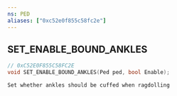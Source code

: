 ```yaml
---
ns: PED
aliases: ["0xc52e0f855c58fc2e"]
---
```

## SET_ENABLE_BOUND_ANKLES

```c
// 0xC52E0F855C58FC2E
void SET_ENABLE_BOUND_ANKLES(Ped ped, bool Enable);
```

```
Set whether ankles should be cuffed when ragdolling
```
